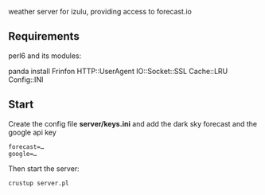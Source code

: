 weather server for izulu, providing access to forecast.io

## Requirements

perl6 and its modules:

   panda install Frinfon HTTP::UserAgent IO::Socket::SSL Cache::LRU Config::INI

## Start

Create the config file **server/keys.ini** and add the dark sky forecast and the google api key

    forecast=…
    google=…

Then start the server:

    crustup server.pl
